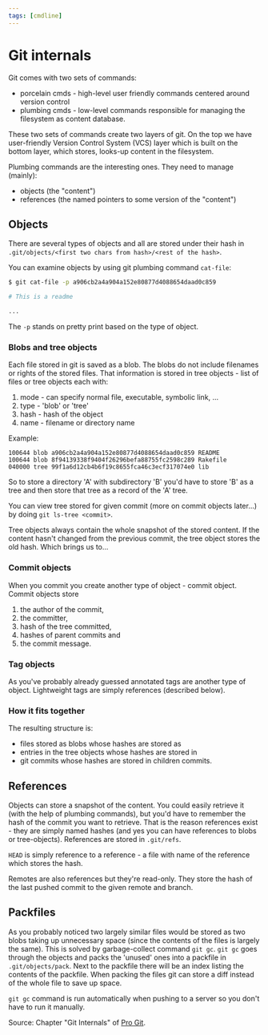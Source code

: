 ```yaml
---
tags: [cmdline]
---
```

[s/progit]: sources/progit.md

# Git internals

Git comes with two sets of commands:

- porcelain cmds - high-level user friendly commands centered around version
  control
- plumbing cmds - low-level commands responsible for managing the filesystem
  as content database.

These two sets of commands create two layers of git. On the top we have
user-friendly Version Control System (VCS) layer which is built on the bottom
layer, which stores, looks-up content in the filesystem.

Plumbing commands are the interesting ones. They need to manage (mainly):

- objects (the "content")
- references (the named pointers to some version of the "content")

## Objects

There are several types of objects and all are stored under their hash in
`.git/objects/<first two chars from hash>/<rest of the hash>`.

You can examine objects by using git plumbing command `cat-file`:

```bash
$ git cat-file -p a906cb2a4a904a152e80877d4088654daad0c859

# This is a readme

...
```

The `-p` stands on pretty print based on the type of object.

### Blobs and tree objects

Each file stored in git is saved as a blob. The blobs do not include filenames
or rights of the stored files. That information is stored in tree objects - list
of files or tree objects each with:

1. mode - can specify normal file, executable, symbolic link, ...
2. type - 'blob' or 'tree'
3. hash - hash of the object
4. name - filename or directory name

Example:
```
100644 blob a906cb2a4a904a152e80877d4088654daad0c859 README
100644 blob 8f94139338f9404f26296befa88755fc2598c289 Rakefile
040000 tree 99f1a6d12cb4b6f19c8655fca46c3ecf317074e0 lib
```

So to store a directory 'A' with subdirectory 'B' you'd have to store 'B' as
a tree and then store that tree as a record of the 'A' tree.

You can view tree stored for given commit (more on commit objects later...) by
doing `git ls-tree <commit>`.

Tree objects always contain the whole snapshot of the stored content. If the
content hasn't changed from the previous commit, the tree object stores the old
hash. Which brings us to...

### Commit objects

When you commit you create another type of object - commit object. Commit
objects store

1. the author of the commit,
2. the committer,
3. hash of the tree committed,
4. hashes of parent commits and
5. the commit message.

### Tag objects

As you've probably already guessed annotated tags are another type of object.
Lightweight tags are simply references (described below).

### How it fits together

The resulting structure is:

- files stored as blobs whose hashes are stored as
- entries in the tree objects whose hashes are stored in
- git commits whose hashes are stored in children commits.

## References

Objects can store a snapshot of the content. You could easily retrieve it (with
the help of plumbing commands), but you'd have to remember the hash of the
commit you want to retrieve. That is the reason references exist - they are
simply named hashes (and yes you can have references to blobs or tree-objects).
References are stored in `.git/refs`.

`HEAD` is simply reference to a reference - a file with name of the reference
which stores the hash.

Remotes are also references but they're read-only. They store the hash of the
last pushed commit to the given remote and branch.


## Packfiles

As you probably noticed two largely similar files would be stored as two blobs
taking up unnecessary space (since the contents of the files is largely the
same). This is solved by garbage-collect command `git gc`. `git gc` goes through
the objects and packs the 'unused' ones into a packfile in `.git/objects/pack`.
Next to the packfile there will be an index listing the contents of the
packfile. When packing the files git can store a diff instead of the whole file
to save up space.

`git gc` command is run automatically when pushing to a server so you don't have
to run it manually.

Source: Chapter "Git Internals" of [Pro Git][s/progit].

